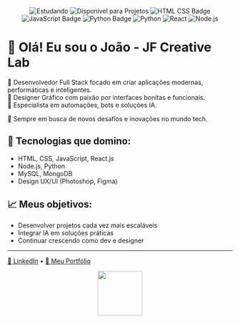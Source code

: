 <p align="center">
  <img src="https://img.shields.io/badge/Estudando_Novas_Tecnologias-Always-yellow?style=for-the-badge" alt="Estudando"/>
  <img src="https://img.shields.io/badge/Disponível_para_Projetos-Yes-brightgreen?style=for-the-badge" alt="Disponível para Projetos"/>
  <img src="https://img.shields.io/badge/HTML%20%2F%20CSS-Ready-purple?style=for-the-badge" alt="HTML CSS Badge"/>
  <img src="https://img.shields.io/badge/JavaScript-Developer-purple?style=for-the-badge" alt="JavaScript Badge"/>
  <img src="https://img.shields.io/badge/Python-Coder-purple?style=for-the-badge" alt="Python Badge"/>
  <img src="https://img.shields.io/badge/Python-%233776AB?style=for-the-badge&logo=python&logoColor=white" alt="Python"/>
  <img src="https://img.shields.io/badge/React-%2361DAFB?style=for-the-badge&logo=react&logoColor=black" alt="React"/>
  <img src="https://img.shields.io/badge/Node.js-%23339933?style=for-the-badge&logo=node.js&logoColor=white" alt="Node.js"/>
</p>

# 👋 Olá! Eu sou o João - JF Creative Lab

🔵 Desenvolvedor Full Stack focado em criar aplicações modernas, performáticas e inteligentes.  
🎨 Designer Gráfico com paixão por interfaces bonitas e funcionais.  
🤖 Especialista em automações, bots e soluções IA.  

🚀 Sempre em busca de novos desafios e inovações no mundo tech.

## 💼 Tecnologias que domino:
- HTML, CSS, JavaScript, React.js
- Node.js, Python
- MySQL, MongoDB
- Design UX/UI (Photoshop, Figma)

## 📈 Meus objetivos:
- Desenvolver projetos cada vez mais escaláveis
- Integrar IA em soluções práticas
- Continuar crescendo como dev e designer

---

[🔗 LinkedIn](https://linkedin.com/in/jfcreativelab) • [🚀 Meu Portfólio](https://seusite.com)

<p align="center">
  <img src="https://media.giphy.com/media/hvRJCLFzcasrR4ia7z/giphy.gif" width="100px" />
</p>

